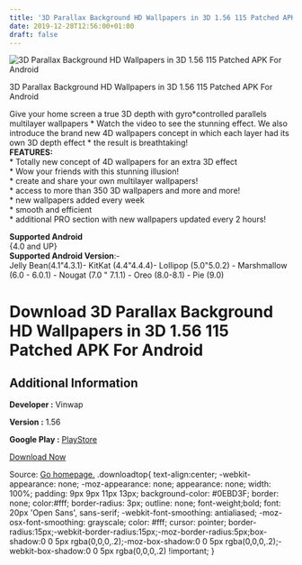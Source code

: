 ```yaml
---
title: '3D Parallax Background HD Wallpapers in 3D 1.56 115 Patched APK For Android'
date: 2019-12-28T12:56:00+01:00
draft: false
---
```


![3D Parallax Background HD Wallpapers in 3D 1.56 115 Patched APK For Android](https://i1.wp.com/apkhome.net/wp-content/uploads/2019/11/3D-Parallax-Background-HD-Wallpapers-in-3D-1.56-115-Patched.png "3D Parallax Background HD Wallpapers in 3D 1.56 115 Patched APK For Android")

  

3D Parallax Background HD Wallpapers in 3D 1.56 115 Patched APK For Android

Give your home screen a true 3D depth with gyro\*controlled parallels multilayer wallpapers \* Watch the video to see the stunning effect. We also introduce the brand new 4D wallpapers concept in which each layer had its own 3D depth effect \* the result is breathtaking!  
**FEATURES:**  
\* Totally new concept of 4D wallpapers for an extra 3D effect  
\* Wow your friends with this stunning illusion!  
\* create and share your own multilayer wallpapers!  
\* access to more than 350 3D wallpapers and more and more!  
\* new wallpapers added every week  
\* smooth and efficient  
\* additional PRO section with new wallpapers updated every 2 hours!

**Supported Android**  
{4.0 and UP}  
**Supported Android Version**:-  
Jelly Bean(4.1"4.3.1)- KitKat (4.4"4.4.4)- Lollipop (5.0"5.0.2) - Marshmallow (6.0 - 6.0.1) - Nougat (7.0 " 7.1.1) - Oreo (8.0-8.1) - Pie (9.0)

Download 3D Parallax Background HD Wallpapers in 3D 1.56 115 Patched APK For Android
====================================================================================

Additional Information
----------------------

**Developer :** Vinwap

**Version :** 1.56

**Google Play :** [PlayStore](https://play.google.com/store/apps/details?id=com.vinwap.parallaxwallpaper)

  

[Download Now](https://store4app.co/post/3d-parallax-background-hd-wallpapers-in-3d-1-56-115-patched-apk-for-android_1574076160)

  
Source: [Go homepage.](https://store4app.co/post/3d-parallax-background-hd-wallpapers-in-3d-1-56-115-patched-apk-for-android_1574076160) .downloadtop{ text-align:center; -webkit-appearance: none; -moz-appearance: none; appearance: none; width: 100%; padding: 9px 9px 11px 13px; background-color: #0EBD3F; border: none; color:#fff; border-radius: 3px; outline: none; font-weight;bold; font: 20px 'Open Sans', sans-serif; -webkit-font-smoothing: antialiased; -moz-osx-font-smoothing: grayscale; color: #fff; cursor: pointer; border-radius:15px;-webkit-border-radius:15px;-moz-border-radius:5px;box-shadow:0 0 5px rgba(0,0,0,.2);-moz-box-shadow:0 0 5px rgba(0,0,0,.2);-webkit-box-shadow:0 0 5px rgba(0,0,0,.2) !important; }
